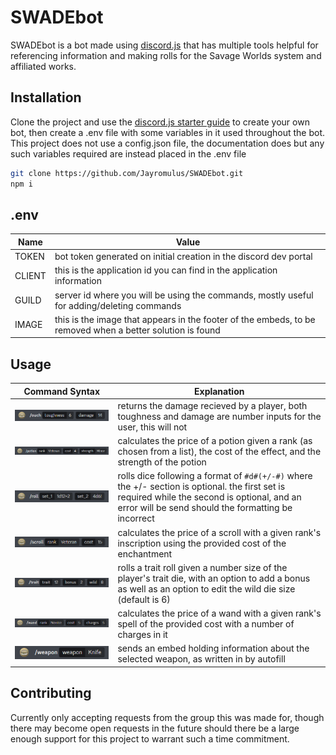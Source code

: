 # SWADEbot

SWADEbot is a bot made using [discord.js](https://discord.js.org/#/) that has multiple tools helpful for referencing information and making rolls for the Savage Worlds system and affiliated works.

## Installation

Clone the project and use the [discord.js starter guide](https://discordjs.guide/#before-you-begin) to create your own bot, then create a .env file with some variables in it used throughout the bot. This project does not use a config.json file, the documentation does but any such variables required are instead placed in the .env file

```bash
git clone https://github.com/Jayromulus/SWADEbot.git
npm i
```
## .env
| Name | Value |
| --- | ---- |
| TOKEN | bot token generated on initial creation in the discord dev portal |
| CLIENT | this is the application id you can find in the application information |
| GUILD | server id where you will be using the commands, mostly useful for adding/deleting commands |
| IMAGE | this is the image that appears in the footer of the embeds, to be removed when a better solution is found |

## Usage
| Command Syntax | Explanation |
| - | - |
 | ![ouch](https://github.com/Jayromulus/SWADEbot/blob/main/assets/ouch.png?raw=true) | returns the damage recieved by a player, both toughness and damage are number inputs for the user, this will not |
 | ![potion](https://github.com/Jayromulus/SWADEbot/blob/main/assets/potion.png?raw=true) | calculates the price of a potion given a rank (as chosen from a list), the cost of the effect, and the strength of the potion |
 | ![roll](https://github.com/Jayromulus/SWADEbot/blob/main/assets/roll.png?raw=true) | rolls dice following a format of `#d#(+/-#)` where the +/- section is optional. the first set is required while the second is optional, and an error will be send should the formatting be incorrect |
 | ![scroll](https://github.com/Jayromulus/SWADEbot/blob/main/assets/scroll.png?raw=true) | calculates the price of a scroll with a given rank's inscription using the provided cost of the enchantment |
 | ![trait](https://github.com/Jayromulus/SWADEbot/blob/main/assets/trait.png?raw=true) | rolls a trait roll given a number size of the player's trait die, with an option to add a bonus as well as an option to edit the wild die size (default is 6) |
 | ![wand](https://github.com/Jayromulus/SWADEbot/blob/main/assets/wand.png?raw=true) | calculates the price of a wand with a given rank's spell of the provided cost with a number of charges in it |
 | ![weapon](https://github.com/Jayromulus/SWADEbot/blob/main/assets/weapon.png?raw=true) | sends an embed holding information about the selected weapon, as written in by autofill |
 
## Contributing
Currently only accepting requests from the group this was made for, though there may become open requests in the future should there be a large enough support for this project to warrant such a time commitment.